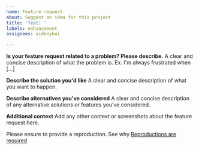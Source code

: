 ```yaml
---
name: Feature request
about: Suggest an idea for this project
title: 'feat: '
labels: enhancement
assignees: aidenybai

---
```


**Is your feature request related to a problem? Please describe.**
A clear and concise description of what the problem is. Ex. I'm always frustrated when [...]

**Describe the solution you'd like**
A clear and concise description of what you want to happen.

**Describe alternatives you've considered**
A clear and concise description of any alternative solutions or features you've considered.

**Additional context**
Add any other context or screenshots about the feature request here.

Please ensure to provide a reproduction. See why [Reproductions are required](https://antfu.me/posts/why-reproductions-are-required)

